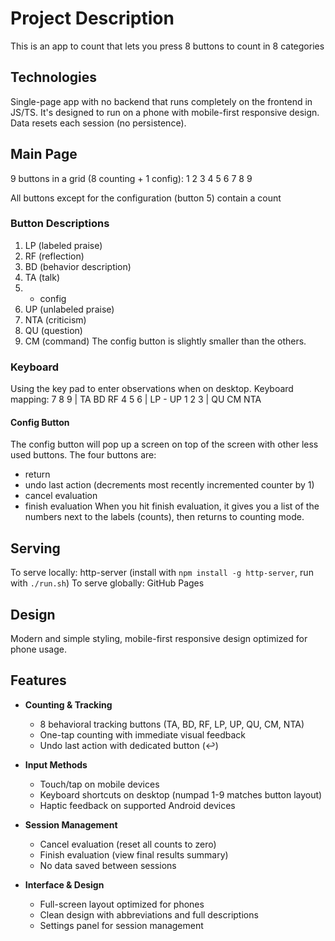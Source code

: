 # Project Description

This is an app to count that lets you press 8 buttons to count in 8 categories

## Technologies
Single-page app with no backend that runs completely on the frontend in JS/TS.
It's designed to run on a phone with mobile-first responsive design.
Data resets each session (no persistence). 

## Main Page
9 buttons in a grid (8 counting + 1 config):
1 2 3
4 5 6
7 8 9

All buttons except for the configuration (button 5) contain a count

### Button Descriptions
1. LP (labeled praise)
2. RF (reflection)
3. BD (behavior description)
4. TA (talk)
5. - config 
6. UP (unlabeled praise)
7. NTA (criticism)
8. QU (question)
9. CM (command)
The config button is slightly smaller than the others.

### Keyboard
Using the key pad to enter observations when on desktop.
Keyboard mapping:
7 8 9 | TA BD RF
4 5 6 | LP -  UP
1 2 3 | QU CM NTA 

#### Config Button
The config button will pop up a screen on top of the screen with other less used buttons. 
The four buttons are:
- return 
- undo last action (decrements most recently incremented counter by 1)
- cancel evaluation
- finish evaluation
When you hit finish evaluation, it gives you a list of the numbers next to the labels (counts), then returns to counting mode. 

## Serving
To serve locally: http-server (install with `npm install -g http-server`, run with `./run.sh`)
To serve globally: GitHub Pages

## Design
Modern and simple styling, mobile-first responsive design optimized for phone usage.

## Features

- **Counting & Tracking**
  - 8 behavioral tracking buttons (TA, BD, RF, LP, UP, QU, CM, NTA)
  - One-tap counting with immediate visual feedback
  - Undo last action with dedicated button (↩️)

- **Input Methods**
  - Touch/tap on mobile devices
  - Keyboard shortcuts on desktop (numpad 1-9 matches button layout)
  - Haptic feedback on supported Android devices

- **Session Management**
  - Cancel evaluation (reset all counts to zero)
  - Finish evaluation (view final results summary)
  - No data saved between sessions

- **Interface & Design**
  - Full-screen layout optimized for phones
  - Clean design with abbreviations and full descriptions
  - Settings panel for session management
